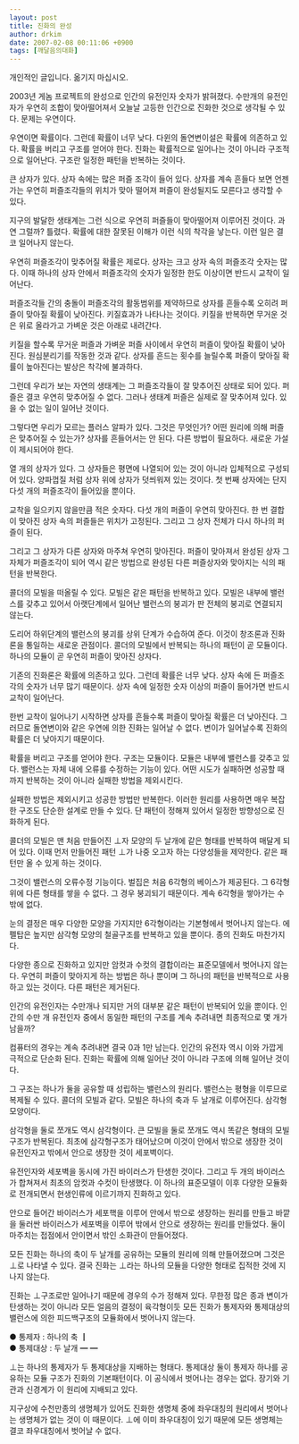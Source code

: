 ```yaml
---
layout: post
title: 진화의 완성
author: drkim
date: 2007-02-08 00:11:06 +0900
tags: [깨달음의대화]
---
```

개인적인 글입니다. 옮기지 마십시오.  





            
                   
            			
           
			
           
           
			
           
              


2003년 게놈 프로젝트의 완성으로 인간의 유전인자 숫자가 밝혀졌다. 수만개의 유전인자가 우연히 조합이 맞아떨어져서 오늘날 고등한 인간으로 진화한 것으로 생각될 수 있다. 문제는 우연이다. 

우연이면 확률이다. 그런데 확률이 너무 낮다. 다윈의 돌연변이설은 확률에 의존하고 있다. 확률을 버리고 구조를 얻어야 한다. 진화는 확률적으로 일어나는 것이 아니라 구조적으로 일어난다. 구조란 일정한 패턴을 반복하는 것이다. 

큰 상자가 있다. 상자 속에는 많은 퍼즐 조각이 들어 있다. 상자를 계속 흔들다 보면 언젠가는 우연히 퍼즐조각들의 위치가 맞아 떨어져 퍼즐이 완성될지도 모른다고 생각할 수 있다. 

지구의 발달한 생태계는 그런 식으로 우연히 퍼즐들이 맞아떨어져 이루어진 것이다. 과연 그럴까? 틀렸다. 확률에 대한 잘못된 이해가 이런 식의 착각을 낳는다. 이런 일은 결코 일어나지 않는다. 

우연히 퍼즐조각이 맞추어질 확률은 제로다. 상자는 크고 상자 속의 퍼즐조각 숫자는 많다. 이때 하나의 상자 안에서 퍼즐조각의 숫자가 일정한 한도 이상이면 반드시 교착이 일어난다. 

퍼즐조각들 간의 충돌이 퍼즐조각의 활동범위를 제약하므로 상자를 흔들수록 오히려 퍼즐이 맞아질 확률이 낮아진다. 키질효과가 나타나는 것이다. 키질을 반복하면 무거운 것은 위로 올라가고 가벼운 것은 아래로 내려간다.

키질을 할수록 무거운 퍼즐과 가벼운 퍼즐 사이에서 우연히 퍼즐이 맞아질 확률이 낮아진다. 원심분리기를 작동한 것과 같다. 상자를 흔드는 횟수를 늘릴수록 퍼즐이 맞아질 확률이 높아진다는 발상은 착각에 불과하다. 

그런데 우리가 보는 자연의 생태계는 그 퍼즐조각들이 잘 맞추어진 상태로 되어 있다. 퍼즐은 결코 우연히 맞추어질 수 없다. 그러나 생태계 퍼즐은 실제로 잘 맞추어져 있다. 있을 수 없는 일이 일어난 것이다. 

그렇다면 우리가 모르는 플러스 알파가 있다. 그것은 무엇인가? 어떤 원리에 의해 퍼즐은 맞추어질 수 있는가? 상자를 흔들어서는 안 된다. 다른 방법이 필요하다. 새로운 가설이 제시되어야 한다. 

열 개의 상자가 있다. 그 상자들은 평면에 나열되어 있는 것이 아니라 입체적으로 구성되어 있다. 양파껍질 처럼 상자 위에 상자가 덧씌워져 있는 것이다. 첫 번째 상자에는 단지 다섯 개의 퍼즐조각이 들어있을 뿐이다. 

교착을 일으키지 않을만큼 적은 숫자다. 다섯 개의 퍼즐이 우연히 맞아진다. 한 번 결합이 맞아진 상자 속의 퍼즐들은 위치가 고정된다. 그리고 그 상자 전체가 다시 하나의 퍼즐이 된다. 

그리고 그 상자가 다른 상자와 마주쳐 우연히 맞아진다. 퍼즐이 맞아져서 완성된 상자 그 자체가 퍼즐조각이 되어 역시 같은 방법으로 완성된 다른 퍼즐상자와 맞아지는 식의 패턴을 반복한다.

콜더의 모빌을 떠올릴 수 있다. 모빌은 같은 패턴을 반복하고 있다. 모빌은 내부에 밸런스를 갖추고 있어서 아랫단계에서 일어난 밸런스의 붕괴가 판 전체의 붕괴로 연결되지 않는다. 

도리어 하위단계의 밸런스의 붕괴를 상위 단계가 수습하여 준다. 이것이 창조론과 진화론을 통일하는 새로운 관점이다. 콜더의 모빌에서 반복되는 하나의 패턴이 곧 모듈이다. 하나의 모듈이 곧 우연히 퍼즐이 맞아진 상자다. 

기존의 진화론은 확률에 의존하고 있다. 그런데 확률은 너무 낮다. 상자 속에 든 퍼즐조각의 숫자가 너무 많기 때문이다. 상자 속에 일정한 숫자 이상의 퍼즐이 들어가면 반드시 교착이 일어난다. 

한번 교착이 일어나기 시작하면 상자를 흔들수록 퍼즐이 맞아질 확률은 더 낮아진다. 그러므로 돌연변이와 같은 우연에 의한 진화는 일어날 수 없다. 변이가 일어날수록 진화의 확률은 더 낮아지기 때문이다. 

확률을 버리고 구조를 얻어야 한다. 구조는 모듈이다. 모듈은 내부에 밸런스를 갖추고 있다. 밸런스는 자체 내에 오류를 수정하는 기능이 있다. 어떤 시도가 실패하면 성공할 때 까지 반복하는 것이 아니라 실패한 방법을 제외시킨다. 

실패한 방법은 제외시키고 성공한 방법만 반복한다. 이러한 원리를 사용하면 매우 복잡한 구조도 단순한 설계로 만들 수 있다. 단 패턴이 정해져 있어서 일정한 방향성으로 진화하게 된다. 

콜더의 모빌은 맨 처음 만들어진 ⊥자 모양의 두 날개에 같은 형태를 반복하여 매달게 되어 있다. 이때 먼저 만들어진 패턴 ⊥가 나중 오고자 하는 다양성들을 제약한다. 같은 패턴만 올 수 있게 하는 것이다. 

그것이 밸런스의 오류수정 기능이다. 벌집은 처음 6각형의 베이스가 제공된다. 그 6각형 위에 다른 형태를 쌓을 수 없다. 그 경우 붕괴되기 때문이다. 계속 6각형을 쌓아가는 수 밖에 없다. 

눈의 결정은 매우 다양한 모양을 가지지만 6각형이라는 기본형에서 벗어나지 않는다. 에펠탑은 높지만 삼각형 모양의 철골구조를 반복하고 있을 뿐이다. 종의 진화도 마찬가지다. 

다양한 종으로 진화하고 있지만 암컷과 수컷의 결합이라는 표준모델에서 벗어나지 않는다. 우연히 퍼즐이 맞아지게 하는 방법은 하나 뿐이며 그 하나의 패턴을 반복적으로 사용하고 있는 것이다. 다른 패턴은 제거된다. 

인간의 유전인자는 수만개나 되지만 거의 대부분 같은 패턴이 반복되어 있을 뿐이다. 인간의 수만 개 유전인자 중에서 동일한 패턴의 구조를 계속 추려내면 최종적으로 몇 개가 남을까? 

컴퓨터의 경우는 계속 추려내면 결국 0과 1만 남는다. 인간의 유전자 역시 이와 가깝게 극적으로 단순화 된다. 진화는 확률에 의해 일어난 것이 아니라 구조에 의해 일어난 것이다. 

그 구조는 하나가 둘을 공유할 때 성립하는 밸런스의 원리다. 밸런스는 평형을 이루므로 복제될 수 있다. 콜더의 모빌과 같다. 모빌은 하나의 축과 두 날개로 이루어진다. 삼각형 모양이다. 

삼각형을 둘로 쪼개도 역시 삼각형이다. 큰 모빌을 둘로 쪼개도 역시 똑같은 형태의 모빌구조가 반복된다. 최초에 삼각형구조가 태어났으며 이것이 안에서 밖으로 생장한 것이 유전인자고 밖에서 안으로 생장한 것이 세포벽이다.

유전인자와 세포벽을 동시에 가진 바이러스가 탄생한 것이다. 그리고 두 개의 바이러스가 합쳐져서 최초의 암컷과 수컷이 탄생했다. 이 하나의 표준모델이 이후 다양한 모듈화로 전개되면서 현생인류에 이르기까지 진화하고 있다.

안으로 들어간 바이러스가 세포핵을 이루어 안에서 밖으로 생장하는 원리를 만들고 바깥을 둘러싼 바이러스가 세포벽을 이루어 밖에서 안으로 생장하는 원리를 만들었다. 둘이 마주치는 접점에서 안이면서 밖인 소화관이 만들어졌다. 

모든 진화는 하나의 축이 두 날개를 공유하는 모듈의 원리에 의해 만들어졌으며 그것은 ⊥로 나타낼 수 있다. 결국 진화는 ⊥라는 하나의 모듈을 다양한 형태로 집적한 것에 지나지 않는다.

진화는 ⊥구조로만 일어나기 때문에 경우의 수가 정해져 있다. 무한정 많은 종과 변이가 탄생하는 것이 아니라 모든 얼음의 결정이 육각형이듯 모든 진화가 통제자와 통제대상의 밸런스에 의한 피드백구조의 모듈화에서 벗어나지 않는다. 

● 통제자 : 하나의 축 ┃  
● 통제대상 : 두 날개 ━ ━

⊥는 하나의 통제자가 두 통제대상을 지배하는 형태다. 통제대상 둘이 통제자 하나를 공유하는 모듈 구조가 진화의 기본패턴이다. 이 공식에서 벗어나는 경우는 없다. 장기와 기관과 신경계가 이 원리에 지배되고 있다. 

지구상에 수천만종의 생명체가 있어도 진화한 생명체 중에 좌우대칭의 원리에서 벗어나는 생명체가 없는 것이 이 때문이다. ⊥에 이미 좌우대칭이 있기 때문에 모든 생명체는 결코 좌우대칭에서 벗어날 수 없다.